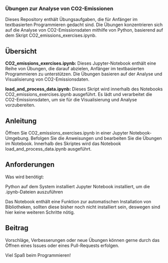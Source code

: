 ### Übungen zur Analyse von CO2-Emissionen

Dieses Repository enthält Übungsaufgaben, die für Anfänger im textbasierten Programmieren gedacht sind. Die Übungen konzentrieren sich auf die Analyse von CO2-Emissionsdaten mithilfe von Python, basierend auf dem Skript CO2_emissions_exercises.ipynb.

## Übersicht

**CO2_emissions_exercises.ipynb:** Dieses Jupyter-Notebook enthält eine Reihe von Übungen, die darauf abzielen, Anfänger im textbasierten Programmieren zu unterstützen. Die Übungen basieren auf der Analyse und Visualisierung von CO2-Emissionsdaten.

**load_and_process_data.ipynb:** Dieses Skript wird innerhalb des Notebooks CO2_emissions_exercises.ipynb ausgeführt. Es lädt und verarbeitet die CO2-Emissionsdaten, um sie für die Visualisierung und Analyse vorzubereiten.


## Anleitung

Öffnen Sie CO2_emissions_exercises.ipynb in einer Jupyter Notebook-Umgebung. Befolgen Sie die Anweisungen und bearbeiten Sie die Übungen im Notebook. Innerhalb des Skriptes wird das Notebook load_and_process_data.ipynb ausgeführt. 

## Anforderungen

Was wird benötigt:

Python auf dem System installiert
Jupyter Notebook installiert, um die .ipynb-Dateien auszuführen

Das Notebook enthält eine Funktion zur automatischen Installation von Bibliotheken, sollten diese bisher noch nicht installiert sein, deswegen sind hier keine weiteren Schritte nötig.

## Beitrag

Vorschläge, Verbesserungen oder neue Übungen können gerne durch das Öffnen eines Issues oder eines Pull-Requests erfolgen.

Viel Spaß beim Programmieren!